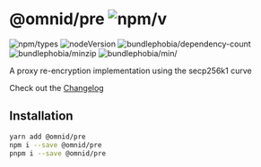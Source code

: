 # @omnid/pre ![npm/v](https://img.shields.io/npm/v/@omnid/pre)

![npm/types](https://img.shields.io/npm/types/@omnid/pre)
![nodeVersion](https://img.shields.io/node/v/@omnid/pre)
![bundlephobia/dependency-count](https://img.shields.io/librariesio/release/npm/@omnid/pre)
![bundlephobia/minzip](https://img.shields.io/bundlephobia/minzip/@omnid/pre)
![bundlephobia/min/](https://img.shields.io/bundlephobia/min/@omnid/pre)

A proxy re-encryption implementation using the secp256k1 curve

Check out the [Changelog](/packages/sdk/CHANGELOG.md)

## Installation

```bash
yarn add @omnid/pre
npm i --save @omnid/pre
pnpm i --save @omnid/pre
```
